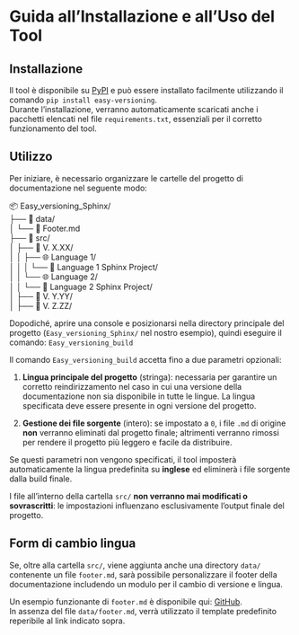 # Guida all’Installazione e all’Uso del Tool

## Installazione

Il tool è disponibile su [PyPI](https://pypi.org/project/Easy-versioning/) e può essere installato facilmente utilizzando il comando `pip install easy-versioning`.  
Durante l’installazione, verranno automaticamente scaricati anche i pacchetti elencati nel file `requirements.txt`, essenziali per il corretto funzionamento del tool.

## Utilizzo

Per iniziare, è necessario organizzare le cartelle del progetto di documentazione nel seguente modo:

📦 Easy_versioning_Sphinx/  
├── 📂 data/  
│   └── 📄 Footer.md  
├── 📂 src/  
│   ├── 📁 V. X.XX/  
│   │   ├── 🌐 Language 1/  
│   │   │   └── 📘 Language 1 Sphinx Project/  
│   │   └── 🌐 Language 2/  
│   │       └── 📘 Language 2 Sphinx Project/  
│   ├── 📁 V. Y.YY/  
│   ├── 📁 V. Z.ZZ/

Dopodiché, aprire una console e posizionarsi nella directory principale del progetto (`Easy_versioning_Sphinx/` nel nostro esempio), quindi eseguire il comando: `Easy_versioning_build`

Il comando `Easy_versioning_build` accetta fino a due parametri opzionali:

1. **Lingua principale del progetto** (stringa): necessaria per garantire un corretto reindirizzamento nel caso in cui una versione della documentazione non sia disponibile in tutte le lingue. La lingua specificata deve essere presente in ogni versione del progetto.

2. **Gestione dei file sorgente** (intero): se impostato a `0`, i file `.md` di origine **non** verranno eliminati dal progetto finale; altrimenti verranno rimossi per rendere il progetto più leggero e facile da distribuire.

Se questi parametri non vengono specificati, il tool imposterà automaticamente la lingua predefinita su **inglese** ed eliminerà i file sorgente dalla build finale.

I file all’interno della cartella `src/` **non verranno mai modificati o sovrascritti**: le impostazioni influenzano esclusivamente l’output finale del progetto.

## Form di cambio lingua

Se, oltre alla cartella `src/`, viene aggiunta anche una directory `data/` contenente un file `footer.md`, sarà possibile personalizzare il footer della documentazione includendo un modulo per il cambio di versione e lingua.

Un esempio funzionante di `footer.md` è disponibile qui: [GitHub](https://github.com/Quadra-Ryo/Easy-versioning-sphinx/blob/main/Easy_versioning/footer.md).  
In assenza del file `data/footer.md`, verrà utilizzato il template predefinito reperibile al link indicato sopra.